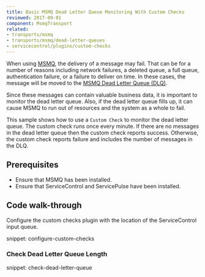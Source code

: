 ```yaml
---
title: Basic MSMQ Dead Letter Queue Monitoring With Custom Checks
reviewed: 2017-09-01
component: MsmqTransport
related:
- transports/msmq
- transports/msmq/dead-letter-queues
- servicecontrol/plugins/custom-checks
---
```



When using [MSMQ](https://msdn.microsoft.com/en-us/library/ms706032.aspx), the delivery of a message may fail. That can be for a number of reasons including network failures, a deleted queue, a full queue, authentication failure, or a failure to deliver on time. In these cases, the message will be moved to the [MSMQ Dead Letter Queue (DLQ)](https://msdn.microsoft.com/en-us/library/ms706227.aspx).

Since these messages can contain valuable business data, it is important to monitor the dead letter queue. Also, if the dead letter queue fills up, it can cause MSMQ to run out of resources and the system as a whole to fail.

This sample shows how to use a `Custom Check` to monitor the dead letter queue. The custom check runs once every minute. If there are no messages in the dead letter queue then the custom check reports success. Otherwise, the custom check reports failure and includes the number of messages in the DLQ.


## Prerequisites

 * Ensure that MSMQ has been installed.
 * Ensure that ServiceControl and ServicePulse have been installed.


## Code walk-through

Configure the custom checks plugin with the location of the ServiceControl input queue.

snippet: configure-custom-checks


### Check Dead Letter Queue Length

snippet: check-dead-letter-queue
